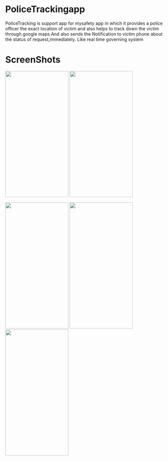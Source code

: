 # PoliceTrackingapp
PoliceTracking is support app for mysafety app in which it provides a police officer the exact location of victim
and also helps to track down the victim through google maps.And also sends the Notification to victim phone about the status 
of request,immediately. Like real time governing system
# ScreenShots
<img src="https://user-images.githubusercontent.com/26144019/42171057-e46a9bc2-7e35-11e8-926d-cd7786fa5e30.jpg" width="200" height="400">                          <img src="https://user-images.githubusercontent.com/26144019/42171153-2e3cbc80-7e36-11e8-8b7a-71c4a864fabb.png"  width="200" height="400">


<img src="https://user-images.githubusercontent.com/26144019/42171239-687b134c-7e36-11e8-898f-f7e47d5f3b16.jpg"  width="200" height="400">


<img src="https://user-images.githubusercontent.com/26144019/42171286-86104576-7e36-11e8-83f3-bd33de87cfd5.png"  width="200" height="400">

<img src="https://user-images.githubusercontent.com/26144019/42171308-90deff10-7e36-11e8-9cee-da6c0733fc17.png"  width="200" height="400">


